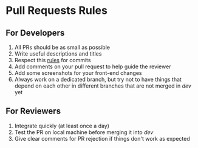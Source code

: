 # Pull Requests Rules

## For Developers

1. All PRs should be as small as possible
2. Write useful descriptions and titles
3. Respect this [rules](https://github.com/angular/angular/blob/master/CONTRIBUTING.md#commit-message-header) for commits
4. Add comments on your pull request to help guide the reviewer
5. Add some screenshots for your front-end changes
6. Always work on a dedicated branch, but try not to have things that depend on each other in different branches that are not merged in *dev* yet

## For Reviewers

1. Integrate quickly (at least once a day)
2. Test the PR on local machine before merging it into *dev*
3. Give clear comments for PR rejection if things don't work as expected
